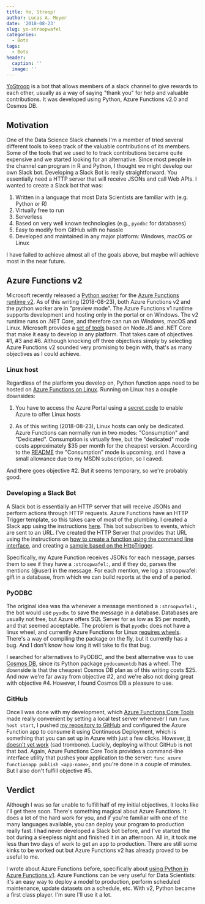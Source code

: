 ```yaml
---
title: Yo, Stroop!
author: Lucas A. Meyer
date: '2018-08-23'
slug: yo-stroopwafel
categories:
  - Bots
tags:
  - Bots
header:
  caption: ''
  image: ''
---
```


[YoStroop](https://github.com/RealLucasMeyer/yostroop) is a bot that allows members of a slack channel to give rewards to each other, usually as a way of saying "thank you" for help and valuable contributions. 
It was developed using Python, Azure Functions v2.0 and Cosmos DB.


## Motivation

One of the Data Science Slack channels I'm a member of tried several different tools to keep track of the valuable contributions of its members. Some of the tools that we used to to track contributions became quite expensive and we started looking for an alternative. Since most people in the channel can program in R and Python, I thought we might develop our own Slack bot. Developing a Slack Bot is really straightforward. You essentially need a HTTP server that will receive JSONs and call Web APIs. I wanted to create a Slack bot that was:

1. Written in a language that most Data Scientists are familiar with (e.g. Python or R)
2. Virtually free to run
3. Serverless
4. Based on very well known technologies (e.g., `pyodbc` for databases)
5. Easy to modify from GitHub with no hassle
6. Developed and maintained in any major platform: Windows, macOS or Linux

I have failed to achieve almost all of the goals above, but maybe will achieve most in the near future.

## Azure Functions v2

Microsoft recently released a [Python worker](https://github.com/Azure/azure-functions-python-worker) for the 
[Azure Functions runtime v2](https://docs.microsoft.com/en-us/azure/azure-functions/functions-versions). 
As of this writing (2018-08-23), both Azure Functions v2 and the python worker are in "preview mode". The Azure Functions v1 runtime supports development and hosting only in the portal or on Windows. The v2 runtime runs on .NET Core, and therefore can run on Windows, macOS and Linux. Microsoft provides a 
[set of tools](https://github.com/Azure/azure-functions-core-tools) based on Node.JS and .NET Core that make it easy to develop in any platform. That takes care of objectives #1, #3 and #6. Although knocking off three objectives simply by selecting Azure Functions v2 sounded very promising to begin with, that's as many objectives as I could achieve.

### Linux host

Regardless of the platform you develop on, Python function apps need to be hosted on 
[Azure Functions on Linux](https://blogs.msdn.microsoft.com/appserviceteam/2017/11/15/functions-on-linux-preview/). Running on Linux has a couple downsides:

1. You have to access the Azure Portal using a 
[secret code](https://ms.portal.azure.com/?websitesextension_pythonFunctions=true) to enable Azure to offer Linux hosts

2. As of this writing (2018-08-23), Linux hosts can only be dedicated. Azure Functions can normally run in two modes: "Consumption" and "Dedicated". Consumption is virtually free, but the "dedicated" mode costs approximately $35 per month for the cheapest version. According to the [README](https://github.com/Azure/azure-functions-python-worker/blob/dev/README.md) the "Consumption" mode is upcoming, and I have a small allowance due to my MSDN subscription, so I caved.

And there goes objective #2. But it seems temporary, so we're probably good.

### Developing a Slack Bot

A Slack bot is essentially an HTTP server that will receive JSONs and perform actions through HTTP requests. Azure Functions have an HTTP Trigger template, so this takes care of most of the plumbing. I created a Slack app using the instructions [here](https://api.slack.com/bot-users). This bot subscribes to events, which are sent to an URL. I've created the HTTP Server that provides that URL using the instructions on [how to create a function using the command line interface](https://github.com/Azure/azure-functions-python-worker/wiki/Create-Function-(CLI)), and creating a [sample based on the HttpTrigger](https://github.com/Azure/azure-functions-python-worker/tree/dev/tests/http_functions).

Specifically, my Azure Function receives JSONs for each message, parses them to see if they have a `:stroopwafel:`, and if they do, parses the mentions (@user) in the message. For each mention, we log a :stroopwafel: gift in a database, from which we can build reports at the end of a period.

### PyODBC 

The original idea was tha whenever a message mentioned a `:stroopwafel:`, the bot would use `pyodbc` to save the message in a database. Databases are usually not free, but Azure offers SQL Server for as low as $5 per month, and that seemed acceptable. The problem is that `pyodbc` does not have a linux wheel, and currently Azure Functions for Linux [requires wheels](https://github.com/Azure/azure-functions-core-tools/issues/640). There's a way of compiling the package on the fly, but it currently has a bug. And I don't know how long it will take to fix that bug.

I searched for alternatives to PyODBC, and the best alternative was to use [Cosmos DB](https://docs.microsoft.com/en-us/azure/cosmos-db/introduction), since its Python package `pydocumentdb` has a wheel. The downside is that the cheapest Cosmos DB plan as of this writing costs $25. And now we're far away from objective #2, and we're also not doing great with objective #4. However, I found Cosmos DB a pleasure to use.

### GitHub

Once I was done with my development, which [Azure Functions Core Tools](https://github.com/Azure/azure-functions-core-tools) made really convenient by setting a local test server whenever I run `func host start`, I pushed [my repository to GitHub](https://github.com/RealLucasMeyer/yostroop) and configured the Azure Function app to consume it using Continuous Deployment, which is something that you can set up in Azure with just a few clicks. However, [it doesn't yet work](https://github.com/Azure/azure-functions-core-tools/issues/640) (sad trombone). Luckily, deploying without GitHub is not that bad. Again, Azure Functions Core Tools provides a command-line interface utility that pushes your application to the server: `func azure functionapp publish <app-name>`, and you're done in a couple of minutes. But I also don't fulfill objective #5.

## Verdict

Although I was so far unable to fulfill half of my initial objectives, it looks like I'll get there soon. There's something magical about Azure Functions. It does a lot of the hard work for you, and if you're familiar with one of the many languages available, you can deploy your program to production really fast. I had never developed a Slack bot before, and I've started the bot during a sleepless night and finished it in an afternoon. All in, it took me less than two days of work to get an app to production. There are still some kinks to be worked out but Azure Functions v2 has already proved to be useful to me.

I wrote about Azure Functions before, specifically about [using Python in Azure Functions v1](https://meyerperin.com/post/installing-python-packages-in-azure-functions/). Azure Functions can be very useful for Data Scientists: it's an easy way to deploy a model to production, perform scheduled maintenance, update datasets on a schedule, etc. With v2, Python became a first class player. I'm sure I'll use it a lot.

